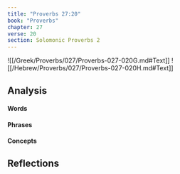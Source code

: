 ```yaml
---
title: "Proverbs 27:20"
book: "Proverbs"
chapter: 27
verse: 20
section: Solomonic Proverbs 2
---
```

![[/Greek/Proverbs/027/Proverbs-027-020G.md#Text]]
![[/Hebrew/Proverbs/027/Proverbs-027-020H.md#Text]]

## Analysis

#### Words

#### Phrases

#### Concepts

## Reflections
